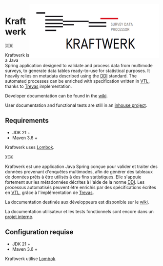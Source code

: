 <img align="right" src="logo/kraftwerk-logo.png" alt="Kraftwerk logo"/>

# Kraftwerk

:gb:

Kraftwerk is a Java Spring application designed to validate and process data from multimode surveys, to generate data tables ready-to-use for statistical purposes.
It heavily relies on metadata described using the [DDI](http://ddialliance.org) standard.
The automated processes can be enriched with specification written in [VTL](https://sdmx.org/?page_id=5096), thanks to [Trevas](https://github.com/InseeFr/Trevas) implementation.

Developer documentation can be found in the [wiki](https://github.com/InseeFr/Kraftwerk/wiki).

User documentation and functional tests are still in an [inhouse project](https://gitlab.insee.fr/sic/service-agregation-echange-de-donnees/kraftwerk).

## Requirements

* JDK 21 +
* Maven 3.6 +

Kraftwerk uses [Lombok](https://projectlombok.org/).

:fr:

Kraftwerk est une application Java Spring conçue pour valider et traiter des données provenant d'enquêtes multimodes, afin de générer des tableaux de données prêts à être utilisés à des fins statistiques.
Elle s'appuie fortement sur les métadonnées décrites à l'aide de la norme [DDI](http://ddialliance.org).
Les processus automatisés peuvent être enrichis par des spécifications écrites en [VTL](https://sdmx.org/?page_id=5096), grâce à l'implémentation de [Trevas](https://github.com/InseeFr/Trevas).

La documentation destinée aux développeurs est disponible sur le [wiki](https://github.com/InseeFr/Kraftwerk/wiki).

La documentation utilisateur et les tests fonctionnels sont encore dans un [projet interne](https://gitlab.insee.fr/sic/service-agregation-echange-de-donnees/kraftwerk).

## Configuration requise

* JDK 21 +
* Maven 3.6 +
  
Kraftwerk utilise [Lombok](https://projectlombok.org/).